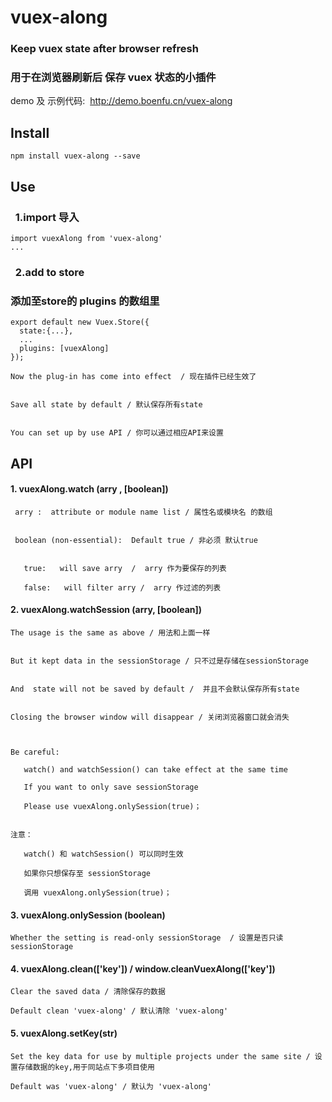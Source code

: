 # vuex-along

### Keep vuex state after browser refresh
### 用于在浏览器刷新后 保存 vuex 状态的小插件

demo 及 示例代码:  http://demo.boenfu.cn/vuex-along


## Install

```
npm install vuex-along --save
```



## Use

###   1.import 导入

```
import vuexAlong from 'vuex-along'
...
```

###   2.add to store 
### 添加至store的 plugins 的数组里

```
export default new Vuex.Store({
  state:{...},
  ...
  plugins: [vuexAlong]
});
```



    Now the plug-in has come into effect  / 现在插件已经生效了


    Save all state by default / 默认保存所有state


    You can set up by use API / 你可以通过相应API来设置





## API



#### 	1. vuexAlong.watch (arry , [boolean])

     arry :  attribute or module name list / 属性名或模块名 的数组


     boolean (non-essential):  Default true / 非必须 默认true


    ​	true:   will save arry  /  arry 作为要保存的列表

    ​	false:   will filter arry /  arry 作过滤的列表



#### 2. vuexAlong.watchSession (arry, [boolean])

    The usage is the same as above / 用法和上面一样


    But it kept data in the sessionStorage / 只不过是存储在sessionStorage 


    And  state will not be saved by default /  并且不会默认保存所有state


    Closing the browser window will disappear / 关闭浏览器窗口就会消失



    Be careful: 

    ​	watch() and watchSession() can take effect at the same time

    ​	If you want to only save sessionStorage 

    ​	Please use vuexAlong.onlySession(true)；


    注意：

    ​	watch() 和 watchSession() 可以同时生效

    ​	如果你只想保存至 sessionStorage 

    ​	调用 vuexAlong.onlySession(true)；



#### 3. vuexAlong.onlySession (boolean)

    Whether the setting is read-only sessionStorage  / 设置是否只读 sessionStorage  



#### 4. vuexAlong.clean(['key'])    /   window.cleanVuexAlong(['key'])

    Clear the saved data / 清除保存的数据

    Default clean 'vuex-along' / 默认清除 'vuex-along'


#### 5. vuexAlong.setKey(str) 

```
Set the key data for use by multiple projects under the same site / 设置存储数据的key,用于同站点下多项目使用

Default was 'vuex-along' / 默认为 'vuex-along'
```




